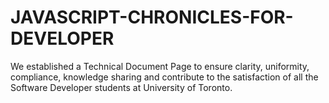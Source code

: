 # JAVASCRIPT-CHRONICLES-FOR-DEVELOPER
We established a Technical Document Page to ensure clarity, uniformity, compliance, knowledge sharing and contribute to the satisfaction of all the Software Developer students at University of Toronto.
